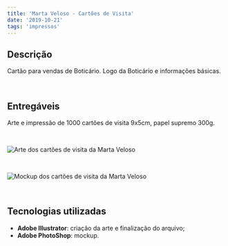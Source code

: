 ```yaml
---
title: 'Marta Veloso - Cartões de Visita'
date: '2019-10-21'
tags: 'impressos'
---
```

## Descrição

Cartão para vendas de Boticário. Logo da Boticário e informações básicas.

<br/>

## Entregáveis
Arte e impressão de 1000 cartões de visita 9x5cm, papel supremo 300g.

<br/>

<img class="img-thumbnail rounded mx-auto d-block" src="/images/jobs_images/marta-veloso-cartoes-de-visita_1.jpg" alt="Arte dos cartões de visita da Marta Veloso"></img>

<br/>

<img class="img-thumbnail rounded mx-auto d-block" src="/images/jobs_images/marta-veloso-cartoes-de-visita_2.jpg" alt="Mockup dos cartões de visita da Marta Veloso"></img>

<br/>

## Tecnologias utilizadas
- **Adobe Illustrator**: criação da arte e finalização do arquivo;
- __Adobe PhotoShop__: mockup.
